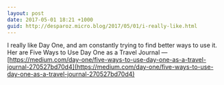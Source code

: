 ```yaml
---
layout: post
date: 2017-05-01 18:21 +1000
guid: http://desparoz.micro.blog/2017/05/01/i-really-like.html
---
```

I really like Day One, and am constantly trying to find better ways to use it. Her are Five Ways to Use Day One as a Travel Journal — [https://medium.com/day-one/five-ways-to-use-day-one-as-a-travel-journal-270527bd70d4](https://medium.com/day-one/five-ways-to-use-day-one-as-a-travel-journal-270527bd70d4)
